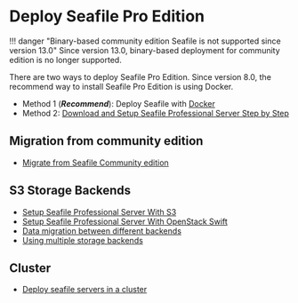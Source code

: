 # Deploy Seafile Pro Edition

!!! danger "Binary-based community edition Seafile is not supported since version 13.0"
    Since version 13.0, binary-based deployment for community edition is no longer supported.

There are two ways to deploy Seafile Pro Edition. Since version 8.0, the recommend way to install Seafile Pro Edition is using Docker.

- Method 1 (***Recommend***): Deploy Seafile with [Docker](../setup/setup_pro_by_docker.md)
- Method 2: [Download and Setup Seafile Professional Server Step by Step](./installation.md)

## Migration from community edition

- [Migrate from Seafile Community edition](../setup/migrate_ce_to_pro_with_docker.md)

## S3 Storage Backends

- [Setup Seafile Professional Server With S3](../setup/setup_with_s3.md)
- [Setup Seafile Professional Server With OpenStack Swift](../setup/setup_with_swift.md)
- [Data migration between different backends](../setup/migrate_backends_data.md)
- [Using multiple storage backends](../setup/setup_with_multiple_storage_backends.md)

## Cluster

- [Deploy seafile servers in a cluster](./cluster_deployment.md)



